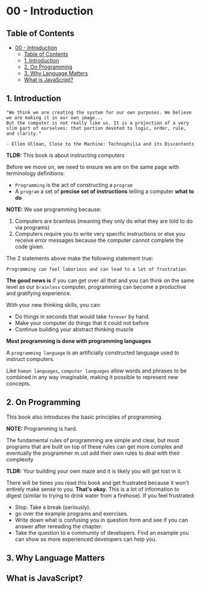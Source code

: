 # 00 - Introduction

## Table of Contents

- [00 - Introduction](#00---introduction)
  - [Table of Contents](#table-of-contents)
  - [1. Introduction](#1-introduction)
  - [2. On Programming](#2-on-programming)
  - [3. Why Language Matters](#3-why-language-matters)
  - [What is JavaScript?](#what-is-javascript)

## 1. Introduction

```
"We think we are creating the system for our own purposes. We believe we are making it in our own image... 
But the computer is not really like us. It is a projection of a very slim part of ourselves: that portion devoted to logic, order, rule, and clarity."

- Ellen Ullman, Close to the Machine: Technophilia and its Discontents
```

**TLDR:** This book is about instructing computers

Before we move on, we need to ensure we are on the same page with terminology definitions:

* `Programming` is the act of constructing a `program`
* A `program` a set of **precise set of instructions** telling a computer **what to do**

**NOTE:** We use programming because:

1. Computers are brainless (meaning they only do what they are told to do via programs)
2. Computers require you to write very specific instructions or else you receive error messages because the computer cannot complete the code given.

The 2 statements above make the following statement true:

```
Programming can feel laborious and can lead to a lot of frustration
```

**The good news is** if you can get over all that and you can think on the same level as our `brainless` computer, programming can become a productive and gratifying experience.

With your new thinking skills, you can:

* Do things in seconds that would take `forever` by hand.
* Make your computer do things that it could not before
* Continue building your abstract thinking muscle


**Most programming is done with programming languages**

A `programming language` is an artificially constructed language used to instruct computers. 

Like `human languages`, `computer languages` allow words and phrases to be combined in any way imaginable, making it possible to represent new concepts.


## 2. On Programming

This book also introduces the basic principles of programming.

**NOTE:** Programming is hard.

The fundamental rules of programming are simple and clear, but most programs that are built on top of these rules can get more complex and eventually the programmer m.ust add their own rules to deal with their complexity


**TLDR:** Your building your own maze and it is likely you will get lost in it.


There will be times you read this book and get frustrated because it won't entirely make sense to you. **That's okay**. This is a lot of information to digest (similar to trying to drink water from a firehose). If you feel frustrated:

* Stop. Take a break (seriously).
* go over the example programs and exercises.
* Write down what is confusing you in question form and see if you can answer after rereading the chapter.
* Take the question to a community of developers. Find an example you can show so more experienced developers can help you.

## 3. Why Language Matters

## What is JavaScript?